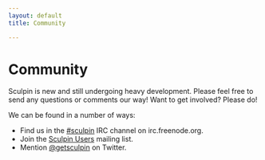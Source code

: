 ```yaml
---
layout: default
title: Community

---
```


# Community

Sculpin is new and still undergoing heavy development. Please feel free to
send any questions or comments our way! Want to get involved? Please do!

We can be found in a number of ways:

* Find us in the [#sculpin](irc://irc.freenode.org/sculpin) IRC
  channel on irc.freenode.org.
* Join the [Sculpin Users](http://groups.google.com/group/sculpin-users)
  mailing list.
* Mention [@getsculpin](http://twitter.com/getsculpin) on Twitter.
